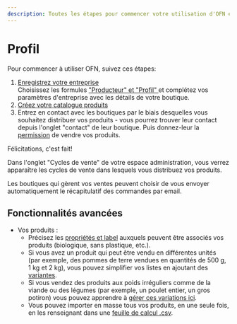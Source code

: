 ```yaml
---
description: Toutes les étapes pour commencer votre utilisation d'OFN en tant que profil.
---
```


# Profil

Pour commencer à utiliser OFN, suivez ces étapes:

1. [Enregistrez votre entreprise](https://guide.openfoodnetwork.org/v/fr/basic-features/register-and-create-your-profile)\
   Choisissez les formules ["Producteur" et "Profil" ](https://guide.openfoodnetwork.org/v/fr/basic-features/enterprise-profile/package-types)et complétez vos paramètres d'entreprise avec les détails de votre boutique.
2. [Créez votre catalogue produits](https://guide.openfoodnetwork.org/v/fr/basic-features/products)&#x20;
3. Entrez en contact avec les boutiques par le biais desquelles vous souhaitez distribuer vos produits - vous pourrez trouver leur contact depuis l'onglet "contact" de leur boutique. Puis donnez-leur la [permission](https://guide.openfoodnetwork.org/v/fr/basic-features/enterprise-profile/enterprise-to-enterprise-permissions-e2es) de vendre vos produits.

Félicitations, c'est fait!

Dans l'onglet "Cycles de vente" de votre espace administration, vous verrez apparaître les cycles de vente dans lesquels vous distribuez vos produits.

Les boutiques qui gèrent vos ventes peuvent choisir de vous envoyer automatiquement le récapitulatif des commandes par email.

## Fonctionnalités avancées

* Vos produits :
  * Précisez les [propriétés et label](https://guide.openfoodnetwork.org/v/fr/basic-features/products-1/product-properties) auxquels peuvent être associés vos produits (biologique, sans plastique, etc.).
  * Si vous avez un produit qui peut être vendu en différentes unités (par exemple, des pommes de terre vendues en quantités de 500 g, 1 kg et 2 kg), vous pouvez simplifier vos listes en ajoutant des [variantes](https://guide.openfoodnetwork.org/v/fr/basic-features/products-1/product-variants).
  * Si vous vendez des produits aux poids irréguliers comme de la viande ou des légumes (par exemple, un poulet entier, un gros potiron) vous pouvez apprendre à [gérer ces variations ici](https://guide.openfoodnetwork.org/v/fr/basic-features/products-1/pricing-irregular-items-kg).
  * Vous pouvez importer en masse tous vos produits, en une seule fois, en les renseignant  dans une [feuille de calcul .csv](https://guide.openfoodnetwork.org/v/fr/basic-features/products-1/product-and-inventory-import).
